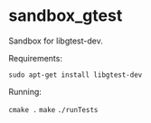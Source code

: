 # sandbox_gtest

Sandbox for libgtest-dev.

Requirements:

```sudo apt-get install libgtest-dev```

Running:

```cmake .```
```make```
```./runTests```
